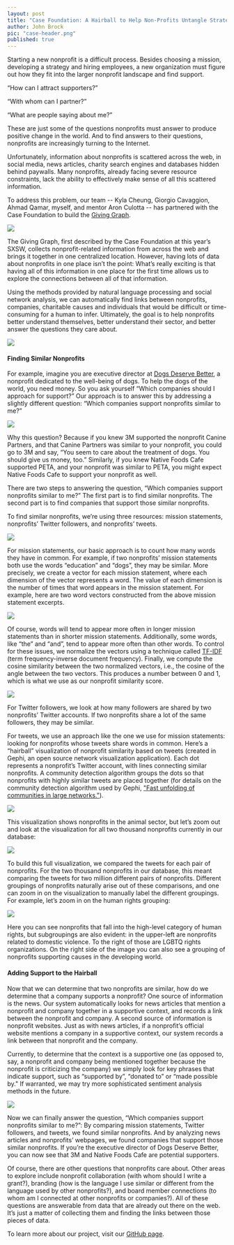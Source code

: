 ```yaml
---
layout: post
title: "Case Foundation: A Hairball to Help Non-Profits Untangle Strategy"
author: John Brock
pic: "case-header.png"
published: true
---
```

Starting a new nonprofit is a difficult process. Besides choosing a mission, developing a strategy and hiring employees, a new organization must figure out how they fit into the larger nonprofit landscape and find support. 

“How can I attract supporters?”

“With whom can I partner?”

“What are people saying about me?”

These are just some of the questions nonprofits must answer to produce positive change in the world. And to find answers to their questions, nonprofits are increasingly turning to the Internet. 

Unfortunately, information about nonprofits is scattered across the web, in social media, news articles, charity search engines and databases hidden behind paywalls. Many nonprofits, already facing severe resource constraints, lack the ability to effectively make sense of all this scattered information.

To address this problem, our team -- Kyla Cheung, Giorgio Cavaggion, Ahmad Qamar, myself, and mentor Aron Culotta -- has partnered with the Case Foundation to build the [Giving Graph](http://casefoundation.org/blog/how-new-type-social-graph-could-change-philanthropy).

<img src="/img/posts/case-team.png">

The Giving Graph, first described by the Case Foundation at this year’s SXSW, collects nonprofit-related information from across the web and brings it together in one centralized location. However, having lots of data about nonprofits in one place isn’t the point: What’s really exciting is that having all of this information in one place for the first time allows us to explore the connections between all of that information.

Using the methods provided by natural language processing and social network analysis, we can automatically find links between nonprofits, companies, charitable causes and individuals that would be difficult or time-consuming for a human to infer. Ultimately, the goal is to help nonprofits better understand themselves, better understand their sector, and better answer the questions they care about.

<img src="/img/partners/case.jpg">

#### Finding Similar Nonprofits

For example, imagine you are executive director at [Dogs Deserve Better](http://www.dogsdeservebetter.org/), a nonprofit dedicated to the well-being of dogs. To help the dogs of the world, you need money. So you ask yourself “Which companies should I approach for support?” Our approach is to answer this by addressing a slightly different question: “Which companies support nonprofits similar to me?”

<img src="/img/posts/case-connections1.png">

Why this question? Because if you knew 3M supported the nonprofit Canine Partners, and that Canine Partners was similar to your nonprofit, you could go to 3M and say, “You seem to care about the treatment of dogs. You should give us money, too.” Similarly, if you knew Native Foods Cafe supported PETA, and your nonprofit was similar to PETA, you might expect Native Foods Cafe to support your nonprofit as well.

There are two steps to answering the question, “Which companies support nonprofits similar to me?” The first part is to find similar nonprofits. The second part is to find companies that support those similar nonprofits.

To find similar nonprofits, we’re using three resources: mission statements, nonprofits’ Twitter followers, and nonprofits’ tweets.

<img src="/img/posts/case-statements.png">

For mission statements, our basic approach is to count how many words they have in common. For example, if two nonprofits’ mission statements both use the words “education” and “dogs”, they may be similar. More precisely, we create a vector for each mission statement, where each dimension of the vector represents a word. The value of each dimension is the number of times that word appears in the mission statement. For example, here are two word vectors constructed from the above mission statement excerpts.

<img src="/img/posts/case-vectors.png">

Of course, words will tend to appear more often in longer mission statements than in shorter mission statements. Additionally, some words, like “the” and “and”, tend to appear more often than other words. To control for these issues, we normalize the vectors using a technique called [TF-IDF](http://en.wikipedia.org/wiki/Tf%E2%80%93idf) (term frequency-inverse document frequency). Finally, we compute the cosine similarity between the two normalized vectors, i.e., the cosine of the angle between the two vectors. This produces a number between 0 and 1, which is what we use as our nonprofit similarity score.

<img src="/img/posts/case-twitter.png">

For Twitter followers, we look at how many followers are shared by two nonprofits’ Twitter accounts. If two nonprofits share a lot of the same followers, they may be similar.

For tweets, we use an approach like the one we use for mission statements: looking for nonprofits whose tweets share words in common. Here’s a “hairball” visualization of nonprofit similarity based on tweets (created in Gephi, an open source network visualization application). Each dot represents a nonprofit’s Twitter account, with lines connecting similar nonprofits. A community detection algorithm groups the dots so that nonprofits with highly similar tweets are placed together (for details on the community detection algorithm used by Gephi, ["Fast unfolding of communities in large networks."](http://arxiv.org/abs/0803.0476)).

<img src="/img/posts/case-zoom.png">

This visualization shows nonprofits in the animal sector, but let’s zoom out and look at the visualization for all two thousand nonprofits currently in our database:

<img src="/img/posts/case-hairball.png">

To build this full visualization, we compared the tweets for each pair of nonprofits. For the two thousand nonprofits in our database, this meant comparing the tweets for two million different pairs of nonprofits. Different groupings of nonprofits naturally arise out of these comparisons, and one can zoom in on the visualization to manually label the different groupings. For example, let’s zoom in on the human rights grouping:

<img src="/img/posts/case-zoom2.png">

Here you can see nonprofits that fall into the high-level category of human rights, but subgroupings are also evident: in the upper-left are nonprofits related to domestic violence. To the right of those are LGBTQ rights organizations. On the right side of the image you can also see a grouping of nonprofits supporting causes in the developing world.

#### Adding Support to the Hairball

Now that we can determine that two nonprofits are similar, how do we determine that a company supports a nonprofit? One source of information is the news. Our system automatically looks for news articles that mention a nonprofit and company together in a supportive context, and records a link between the nonprofit and company. A second source of information is nonprofit websites. Just as with news articles, if a nonprofit’s official website mentions a company in a supportive context, our system records a link between that nonprofit and the company.

Currently, to determine that the context is a supportive one (as opposed to, say, a nonprofit and company being mentioned together because the nonprofit is criticizing the company) we simply look for key phrases that indicate support, such as “supported by”, “donated to” or “made possible by." If warranted, we may try more sophisticated sentiment analysis methods in the future.

<img src="/img/posts/case-news.png">

Now we can finally answer the question, “Which companies support nonprofits similar to me?”: By comparing mission statements, Twitter followers, and tweets, we found similar nonprofits. And by analyzing news articles and nonprofits’ webpages, we found companies that support those similar nonprofits. If you’re the executive director of Dogs Deserve Better, you can now see that 3M and Native Foods Cafe are potential supporters.

Of course, there are other questions that nonprofits care about. Other areas to explore include nonprofit collaboration (with whom should I write a grant?), branding (how is the language I use similar or different from the language used by other nonprofits?), and board member connections (to whom am I connected at other nonprofits or companies?). All of these questions are answerable from data that are already out there on the web. It’s just a matter of collecting them and finding the links between those pieces of data.

To learn more about our project, visit our [GitHub page](https://github.com/dssg/givinggraph). 